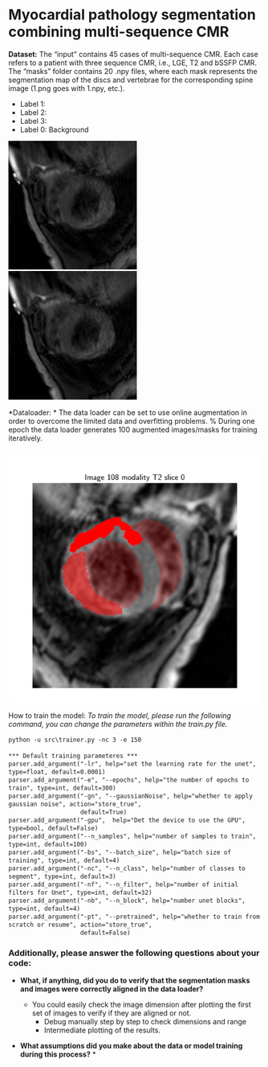 # Myocardial pathology segmentation combining multi-sequence CMR


**Dataset:** The “input"   contains  45 cases of multi-sequence CMR. Each case refers to a patient with three sequence CMR, i.e., LGE, T2 and bSSFP CMR.
The “masks” folder contains 20 .npy files, where each mask represents the segmentation map of the discs and vertebrae for the corresponding spine image (1.png goes with 1.npy, etc.). 

* Label 1: 
* Label 2:  
* Label 3:  
* Label 0: Background


![CMR Image](example_data/myops_training_108_T2_0.png)
![CMR Mask](example_data/myops_training_108_T2_0.png)

*Dataloader: *
The data loader can be set to use online augmentation in order to overcome the limited data and overfitting problems. 
% During one epoch the data loader generates 100 augmented images/masks for training iteratively. 

![Augmented CMR Image and Mask](example_data/108_T2_0.png)

How to train the model:
_To train the model, please run the following command, you can change the parameters within the train.py file._

    python -u src\trainer.py -nc 3 -e 150
    
    *** Default training parameteres ***
    parser.add_argument("-lr", help="set the learning rate for the unet", type=float, default=0.0001)
    parser.add_argument("-e", "--epochs", help="the number of epochs to train", type=int, default=300)
    parser.add_argument("-gn", "--gaussianNoise", help="whether to apply gaussian noise", action="store_true",
                        default=True)
    parser.add_argument("-gpu",  help="Det the device to use the GPU", type=bool, default=False)
    parser.add_argument("--n_samples", help="number of samples to train", type=int, default=100)
    parser.add_argument("-bs", "--batch_size", help="batch size of training", type=int, default=4)
    parser.add_argument("-nc", "--n_class", help="number of classes to segment", type=int, default=3)
    parser.add_argument("-nf", "--n_filter", help="number of initial filters for Unet", type=int, default=32)
    parser.add_argument("-nb", "--n_block", help="number unet blocks", type=int, default=4)
    parser.add_argument("-pt", "--pretrained", help="whether to train from scratch or resume", action="store_true",
                        default=False)
                        

### Additionally, please answer the following questions about your code:

* __What, if anything, did you do to verify that the segmentation masks and images were correctly aligned in the data loader?__
  * You could easily check the image dimension after plotting the first set of images to verify if they are aligned or not.
     * Debug manually step by step to check dimensions and range 
     * Intermediate plotting of the results.

* __What assumptions did you make about the data or model training during this process?__
  * 
